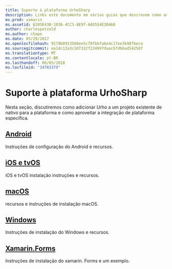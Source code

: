 ```yaml
---
title: Suporte à plataforma UrhoSharp
description: Links este documento em várias guias que descrevem como adicionar Urho a um projeto nativo existente para uma plataforma específica. Ele discute Android, iOS, tvOS, macOS, Windows e xamarin. Forms.
ms.prod: xamarin
ms.assetid: 6205E430-1036-4CC3-8E97-AA5554E3D468
author: charlespetzold
ms.author: chape
ms.date: 03/29/2017
ms.openlocfilehash: 9179b0913566ee5c70fbbfabe4c17ee3b98fbeca
ms.sourcegitcommit: ea1dc12a3c2d7322f234997daacbfdb6ad542507
ms.translationtype: MT
ms.contentlocale: pt-BR
ms.lasthandoff: 06/05/2018
ms.locfileid: "34783379"
---
```

# <a name="urhosharp-platform-support"></a>Suporte à plataforma UrhoSharp

Nesta seção, discutiremos como adicionar Urho a um projeto existente de nativo para a plataforma e como aproveitar a integração de plataforma específica.

## <a name="androidgraphics-gamesurhosharpplatformandroidmd"></a>[Android](~/graphics-games/urhosharp/platform/android.md)

Instruções de configuração do Android e recursos.

## <a name="ios-and-tvosgraphics-gamesurhosharpplatformiosmd"></a>[iOS e tvOS](~/graphics-games/urhosharp/platform/ios.md)

iOS e tvOS instalação instruções e recursos.

## <a name="macosgraphics-gamesurhosharpplatformmacmd"></a>[macOS](~/graphics-games/urhosharp/platform/mac.md)

recursos e instruções de instalação macOS.

## <a name="windowsgraphics-gamesurhosharpplatformwindowsmd"></a>[Windows](~/graphics-games/urhosharp/platform/windows.md)

Instruções de instalação do Windows e recursos.

## <a name="xamarinformsgraphics-gamesurhosharpplatformxamarin-formsmd"></a>[Xamarin.Forms](~/graphics-games/urhosharp/platform/xamarin-forms.md)

Instruções de instalação do xamarin. Forms e um exemplo.

